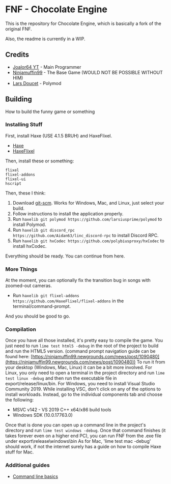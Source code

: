 # FNF - Chocolate Engine

This is the repository for Chocolate Engine, which is basically a fork of the original FNF.

Also, the readme is currently in a WIP.

## Credits

* [Joalor64 YT](https://github.com/Joalor64GH) - Main Programmer
* [Ninjamuffin99](https://github.com/ninjamuffin99) - The Base Game (WOULD NOT BE POSSIBLE WITHOUT HIM)
* [Lars Doucet](https://github.com/larsiusprime) - Polymod

## Building

How to build the funny game or something

### Installing Stuff

First, install Haxe (USE 4.1.5 BRUH) and HaxeFlixel.
* [Haxe](https://haxe.org/download/version/4.1.5/)
* [HaxeFlixel](https://haxeflixel.com/documentation/install-haxeflixel/)

Then, install these or something:
```
flixel
flixel-addons
flixel-ui
hscript
```
Then, these I think:
1. Download [git-scm](https://git-scm.com/downloads). Works for Windows, Mac, and Linux, just select your build.
2. Follow instructions to install the application properly.
3. Run `haxelib git polymod https://github.com/larsiusprime/polymod` to install Polymod.
4. Run `haxelib git discord_rpc https://github.com/Aidan63/linc_discord-rpc` to install Discord RPC.
5. Run `haxelib git hxCodec https://github.com/polybiusproxy/hxCodec` to install hxCodec.

Everything should be ready. You can continue from here.

### More Things

At the moment, you can optionally fix the transition bug in songs with zoomed-out cameras.
- Run `haxelib git flixel-addons https://github.com/HaxeFlixel/flixel-addons` in the terminal/command-prompt.

And you should be good to go.

### Compilation

Once you have all those installed, it's pretty easy to compile the game. You just need to run `lime test html5 -debug` in the root of the project to build and run the HTML5 version. (command prompt navigation guide can be found here: [https://ninjamuffin99.newgrounds.com/news/post/1090480](https://ninjamuffin99.newgrounds.com/news/post/1090480))
To run it from your desktop (Windows, Mac, Linux) it can be a bit more involved. For Linux, you only need to open a terminal in the project directory and run `lime test linux -debug` and then run the executable file in export/release/linux/bin. For Windows, you need to install Visual Studio Community 2019. While installing VSC, don't click on any of the options to install workloads. Instead, go to the individual components tab and choose the following:
* MSVC v142 - VS 2019 C++ x64/x86 build tools
* Windows SDK (10.0.17763.0)

Once that is done you can open up a command line in the project's directory and run `lime test windows -debug`. Once that command finishes (it takes forever even on a higher end PC), you can run FNF from the .exe file under export\release\windows\bin
As for Mac, 'lime test mac -debug' should work, if not the internet surely has a guide on how to compile Haxe stuff for Mac.

### Additional guides

- [Command line basics](https://ninjamuffin99.newgrounds.com/news/post/1090480)
